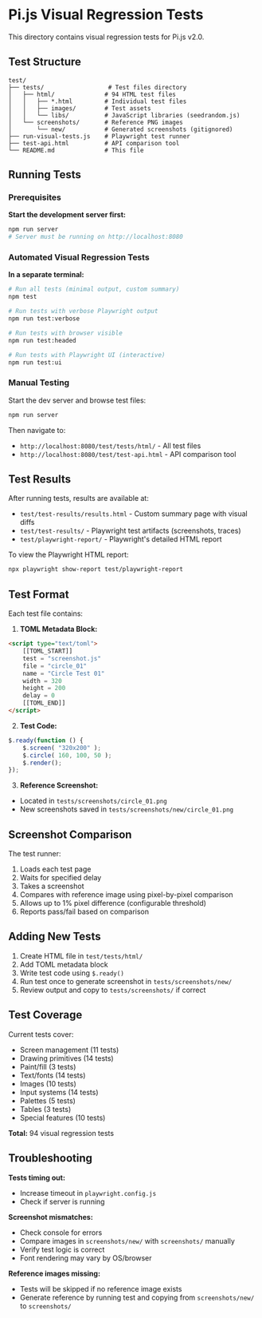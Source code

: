 # Pi.js Visual Regression Tests

This directory contains visual regression tests for Pi.js v2.0.

## Test Structure

```
test/
├── tests/                  # Test files directory
│   ├── html/              # 94 HTML test files
│   │   ├── *.html         # Individual test files
│   │   ├── images/        # Test assets
│   │   └── libs/          # JavaScript libraries (seedrandom.js)
│   └── screenshots/       # Reference PNG images
│       └── new/           # Generated screenshots (gitignored)
├── run-visual-tests.js    # Playwright test runner
├── test-api.html          # API comparison tool
└── README.md              # This file
```

## Running Tests

### Prerequisites

**Start the development server first:**

```bash
npm run server
# Server must be running on http://localhost:8080
```

### Automated Visual Regression Tests

**In a separate terminal:**

```bash
# Run all tests (minimal output, custom summary)
npm test

# Run tests with verbose Playwright output
npm run test:verbose

# Run tests with browser visible
npm run test:headed

# Run tests with Playwright UI (interactive)
npm run test:ui
```

### Manual Testing

Start the dev server and browse test files:

```bash
npm run server
```

Then navigate to:
- `http://localhost:8080/test/tests/html/` - All test files
- `http://localhost:8080/test/test-api.html` - API comparison tool

## Test Results

After running tests, results are available at:
- `test/test-results/results.html` - Custom summary page with visual diffs
- `test/test-results/` - Playwright test artifacts (screenshots, traces)
- `test/playwright-report/` - Playwright's detailed HTML report

To view the Playwright HTML report:
```bash
npx playwright show-report test/playwright-report
```

## Test Format

Each test file contains:

1. **TOML Metadata Block:**
```html
<script type="text/toml">
	[[TOML_START]]
	test = "screenshot.js"
	file = "circle_01"
	name = "Circle Test 01"
	width = 320
	height = 200
	delay = 0
	[[TOML_END]]
</script>
```

2. **Test Code:**
```javascript
$.ready(function () {
	$.screen( "320x200" );
	$.circle( 160, 100, 50 );
	$.render();
});
```

3. **Reference Screenshot:**
- Located in `tests/screenshots/circle_01.png`
- New screenshots saved in `tests/screenshots/new/circle_01.png`

## Screenshot Comparison

The test runner:
1. Loads each test page
2. Waits for specified delay
3. Takes a screenshot
4. Compares with reference image using pixel-by-pixel comparison
5. Allows up to 1% pixel difference (configurable threshold)
6. Reports pass/fail based on comparison

## Adding New Tests

1. Create HTML file in `test/tests/html/`
2. Add TOML metadata block
3. Write test code using `$.ready()`
4. Run test once to generate screenshot in `tests/screenshots/new/`
5. Review output and copy to `tests/screenshots/` if correct

## Test Coverage

Current tests cover:
- Screen management (11 tests)
- Drawing primitives (14 tests)
- Paint/fill (3 tests)
- Text/fonts (14 tests)
- Images (10 tests)
- Input systems (14 tests)
- Palettes (5 tests)
- Tables (3 tests)
- Special features (10 tests)

**Total:** 94 visual regression tests

## Troubleshooting

**Tests timing out:**
- Increase timeout in `playwright.config.js`
- Check if server is running

**Screenshot mismatches:**
- Check console for errors
- Compare images in `screenshots/new/` with `screenshots/` manually
- Verify test logic is correct
- Font rendering may vary by OS/browser

**Reference images missing:**
- Tests will be skipped if no reference image exists
- Generate reference by running test and copying from `screenshots/new/` to `screenshots/`

